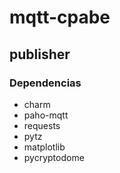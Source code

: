 # mqtt-cpabe
## publisher
### Dependencias
- charm
- paho-mqtt
- requests
- pytz
- matplotlib
- pycryptodome
